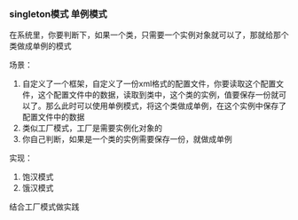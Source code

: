 ### singleton模式 单例模式

在系统里，你要判断下，如果一个类，只需要一个实例对象就可以了，那就给那个类做成单例的模式


场景：
1. 自定义了一个框架，自定义了一份xml格式的配置文件，你要读取这个配置文件，这个配置文件中的数据，读取到类中，这个类的实例，值要保存一份就可以了。那么此时可以使用单例模式，将这个类做成单例，在这个实例中保存了配置文件中的数据
2. 类似工厂模式，工厂是需要实例化对象的
3. 你自己判断，如果是一个类的实例需要保存一份，就做成单例

实现：
1. 饱汉模式
2. 饿汉模式


结合工厂模式做实践